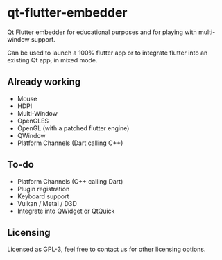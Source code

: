 # qt-flutter-embedder

Qt Flutter embedder for educational purposes and for playing with multi-window support.

Can be used to launch a 100% flutter app or to integrate flutter into an existing Qt app, in mixed mode.

## Already working

- Mouse
- HDPI
- Multi-Window
- OpenGLES
- OpenGL (with a patched flutter engine)
- QWindow
- Platform Channels (Dart calling C++)

## To-do

- Platform Channels (C++ calling Dart)
- Plugin registration
- Keyboard support
- Vulkan / Metal / D3D
- Integrate into QWidget or QtQuick

## Licensing

Licensed as GPL-3, feel free to contact us for other licensing options.
